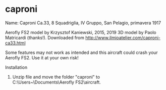 # caproni
Name: Caproni Ca.33, 8 Squadriglia, IV Gruppo, San Pelagio, primavera 1917

Aerofly FS2 model by Krzysztof Kaniewski, 2015, 2019
3D model by Paolo Matricardi (thanks!). Downloaded from http://www.ilmioatelier.com/caproni-ca33.html

 Some features may not work as intended and this aircraft could crash your Aerofly FS2. 
 Use it at your own risk!

Installation

1. Unzip file and move the folder "caproni" to C:\Users\~\Documents\Aerofly FS2\aircraft.
